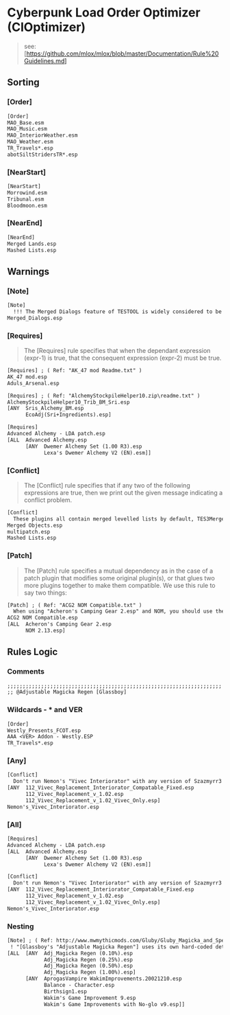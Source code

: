 # Cyberpunk Load Order Optimizer (ClOptimizer)

> see: [https://github.com/mlox/mlox/blob/master/Documentation/Rule%20Guidelines.md]

## Sorting

### [Order]

```txt
[Order]
MAO_Base.esm
MAO_Music.esm
MAO_InteriorWeather.esm
MAO_Weather.esm
TR_Travels*.esp
abotSiltStridersTR*.esp
```

### [NearStart]

```txt
[NearStart]
Morrowind.esm
Tribunal.esm
Bloodmoon.esm
```

### [NearEnd]

```txt
[NearEnd]
Merged Lands.esp
Mashed Lists.esp
```

## Warnings

### [Note]

```txt
[Note]
  !!! The Merged Dialogs feature of TESTOOL is widely considered to be broken, it will cause some mods to stop working, and it is recommended you do not use it.
Merged_Dialogs.esp
```

### [Requires]

> The [Requires] rule specifies that when the dependant expression (expr-1) is true, that the consequent expression (expr-2) must be true.

```txt
[Requires] ; ( Ref: "AK_47 mod Readme.txt" )
AK_47 mod.esp
Aduls_Arsenal.esp
```

```txt
[Requires] ; ( Ref: "AlchemyStockpileHelper10.zip\readme.txt" )
AlchemyStockpileHelper10_Trib_BM_Sri.esp
[ANY  Sris_Alchemy_BM.esp
      EcoAdj(Sri+Ingredients).esp]
```

```txt
[Requires]
Advanced Alchemy - LDA patch.esp
[ALL  Advanced Alchemy.esp
      [ANY  Dwemer Alchemy Set (1.00 R3).esp
            Lexa's Dwemer Alchemy V2 (EN).esm]]
```

### [Conflict]

> The [Conflict] rule specifies that if any two of the following expressions are true, then we print out the given message indicating a conflict problem.

```txt
[Conflict]
  These plugins all contain merged levelled lists by default, TES3Merge is recommended for merging levelled lists.
Merged Objects.esp
multipatch.esp
Mashed Lists.esp
```

### [Patch]

> The [Patch] rule specifies a mutual dependency as in the case of a patch plugin that modifies some original plugin(s), or that glues two more plugins together to make them compatible. We use this rule to say two things:

```txt
[Patch] ; ( Ref: "ACG2 NOM Compatible.txt" )
  When using "Acheron's Camping Gear 2.esp" and NOM, you should use the patch "ACG2 NOM Compatible.esp" to make Acheron's fires and cauldron NOM compatible.
ACG2 NOM Compatible.esp
[ALL  Acheron's Camping Gear 2.esp
      NOM 2.13.esp]
```

## Rules Logic

### Comments

```txt
;;;;;;;;;;;;;;;;;;;;;;;;;;;;;;;;;;;;;;;;;;;;;;;;;;;;;;;;;;;;;;;;;;;;;;
;; @Adjustable Magicka Regen [Glassboy]
```

### Wildcards - * and VER

```txt
[Order]
Westly_Presents_FCOT.esp
AAA <VER> Addon - Westly.ESP
TR_Travels*.esp
```

### [Any]

```txt
[Conflict]
  Don't run Nemon's "Vivec Interiorator" with any version of Szazmyrr3's "112 Vivec Replacement", rather use "112_Vivec_Replacement_Interiorator_Compatable_Fixed.esp" on its own as that version of Szazmyrr3's mod includes Nemon's "Vivec Interiorator".
[ANY  112_Vivec_Replacement_Interiorator_Compatable_Fixed.esp
      112_Vivec_Replacement_v_1.02.esp
      112_Vivec_Replacement_v_1.02_Vivec_Only.esp]
Nemon's_Vivec_Interiorator.esp
```

### [All]

```txt
[Requires]
Advanced Alchemy - LDA patch.esp
[ALL  Advanced Alchemy.esp
      [ANY  Dwemer Alchemy Set (1.00 R3).esp
            Lexa's Dwemer Alchemy V2 (EN).esm]]
```

```txt
[Conflict]
  Don't run Nemon's "Vivec Interiorator" with any version of Szazmyrr3's "112 Vivec Replacement", rather use "112_Vivec_Replacement_Interiorator_Compatable_Fixed.esp" on its own as that version of Szazmyrr3's mod includes Nemon's "Vivec Interiorator".
[ANY  112_Vivec_Replacement_Interiorator_Compatable_Fixed.esp
      112_Vivec_Replacement_v_1.02.esp
      112_Vivec_Replacement_v_1.02_Vivec_Only.esp]
Nemon's_Vivec_Interiorator.esp
```

### Nesting

```txt
[Note] ; ( Ref: http://www.mwmythicmods.com/Gluby/Gluby_Magicka_and_Spell_Effect_Mods.htm#MagickaRegenMods )
 ! "[Glassboy's "Adjustable Magicka Regen"] uses its own hard-coded determination of maximum Magicka for purposes of regeneration rate that make it likely to come up with an inaccurate (usually lower) rate when used with mods that change or add birthsigns, races and other factors that grant or modify Magicka multipliers."
[ALL  [ANY  Adj_Magicka Regen (0.10%).esp
            Adj_Magicka Regen (0.25%).esp
            Adj_Magicka Regen (0.50%).esp
            Adj_Magicka Regen (1.00%).esp]
      [ANY  AprogasVampire WakimImprovements.20021210.esp
            Balance - Character.esp
            Birthsign1.esp
            Wakim's Game Improvement 9.esp
            Wakim's Game Improvements with No-glo v9.esp]]
```
